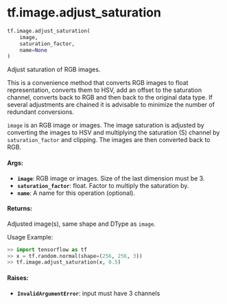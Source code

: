 <div itemscope itemtype="http://developers.google.com/ReferenceObject">
<meta itemprop="name" content="tf.image.adjust_saturation" />
<meta itemprop="path" content="Stable" />
</div>

# tf.image.adjust_saturation

``` python
tf.image.adjust_saturation(
    image,
    saturation_factor,
    name=None
)
```

Adjust saturation of RGB images.

This is a convenience method that converts RGB images to float
representation, converts them to HSV, add an offset to the saturation channel,
converts back to RGB and then back to the original data type. If several
adjustments are chained it is advisable to minimize the number of redundant
conversions.

`image` is an RGB image or images.  The image saturation is adjusted by
converting the images to HSV and multiplying the saturation (S) channel by
`saturation_factor` and clipping. The images are then converted back to RGB.

#### Args:

* <b>`image`</b>: RGB image or images. Size of the last dimension must be 3.
* <b>`saturation_factor`</b>: float. Factor to multiply the saturation by.
* <b>`name`</b>: A name for this operation (optional).


#### Returns:

  Adjusted image(s), same shape and DType as `image`.

Usage Example:
  ```python
  >> import tensorflow as tf
  >> x = tf.random.normal(shape=(256, 256, 3))
  >> tf.image.adjust_saturation(x, 0.5)
  ```


#### Raises:

* <b>`InvalidArgumentError`</b>: input must have 3 channels